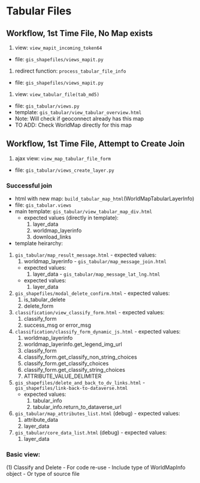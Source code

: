 # Tabular Files

## Workflow, 1st Time File, No Map exists

1. view: ```view_mapit_incoming_token64```
  - file: ```gis_shapefiles/views_mapit.py```
1. redirect function: ```process_tabular_file_info```
  - file: ```gis_shapefiles/views_mapit.py```
1. view: ```view_tabular_file(tab_md5)```
  - file: ```gis_tabular/views.py```
  - template: ```gis_tabular/view_tabular_overview.html```
  - Note: Will check if geoconnect already has this map
  - TO ADD: Check WorldMap directly for this map

## Workflow, 1st Time File, Attempt to Create Join

1. ajax view: ```view_map_tabular_file_form```
  - file: ```gis_tabular/views_create_layer.py```

### Successful join

  - html with new map: ```build_tabular_map_html```(WorldMapTabularLayerInfo)
  - file: ```gis_tabular.views```
  - main template: ```gis_tabular/view_tabular_map_div.html```
    - expected values (directly in template):
      1. layer_data
      1. worldmap_layerinfo
      1. download_links
  - template heirarchy:
   
  
  1. ```gis_tabular/map_result_message.html```
    - expected values:
      1. worldmap_layerinfo
    - ```gis_tabular/map_message_join.html```
      - expected values:
        1. layer_data
    - ```gis_tabular/map_message_lat_lng.html```
      - expected values:
        1. layer_data
  1. ```gis_shapefiles/modal_delete_confirm.html```
    - expected values:
      1. is_tabular_delete
      1. delete_form
  1. ```classification/view_classify_form.html```
    - expected values:
      1. classify_form
      1. success_msg or error_msg                      
  1. ```classification/classify_form_dynamic_js.html```
    - expected values:
      1. worldmap_layerinfo
        1. worldmap_layerinfo.get_legend_img_url
      1. classify_form
        1. classify_form.get_classify_non_string_choices
        1. classify_form.get_classify_choices
        1. classify_form.get_classify_string_choices
        1. ATTRIBUTE_VALUE_DELIMITER
  1. ```gis_shapefiles/delete_and_back_to_dv_links.html```
    - ```gis_shapefiles/link-back-to-dataverse.html```
      - expected values:
        1. tabular_info
        1. tabular_info.return_to_dataverse_url
  1. ```gis_tabular/map_attributes_list.html``` (debug)
    - expected values:
      1. attribute_data
      1. layer_data
  1. ```gis_tabular/core_data_list.html``` (debug)
    - expected values:
      1. layer_data

  

### Basic view:


(1) Classify and Delete
    - For code re-use
        - Include type of WorldMapInfo object
        - Or type of source file
